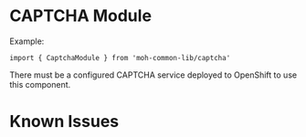 # CAPTCHA Module

Example:

```
import { CaptchaModule } from 'moh-common-lib/captcha'
```

There must be a configured CAPTCHA service deployed to OpenShift to use this component.


# Known Issues
